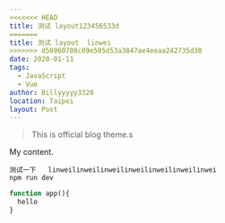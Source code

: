 ```yaml
---
<<<<<<< HEAD
title: 测试 layout123456533d
=======
title: 测试 layout  linwei 
>>>>>>> d50960708c09e505d53a3847ae4eeaa242735d30
date: 2020-01-11
tags: 
  - JavaScript
  - Vue
author: Billyyyyy3320
location: Taipei
layout: Post
---
```


> This is official blog theme.s

My content.
```
测试一下   linweilinweilinweilinweilinweilinweilinwei
npm run dev
```
```php
function app(){
  hello
}
```